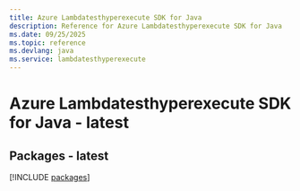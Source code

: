 ```yaml
---
title: Azure Lambdatesthyperexecute SDK for Java
description: Reference for Azure Lambdatesthyperexecute SDK for Java
ms.date: 09/25/2025
ms.topic: reference
ms.devlang: java
ms.service: lambdatesthyperexecute
---
```

# Azure Lambdatesthyperexecute SDK for Java - latest
## Packages - latest
[!INCLUDE [packages](lambdatesthyperexecute-index.md)]